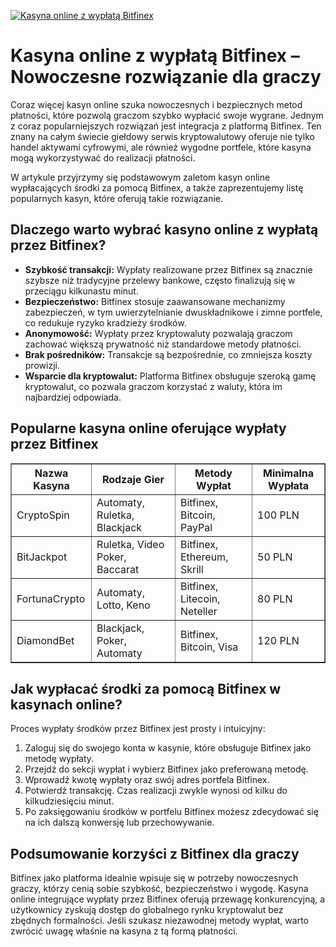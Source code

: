 [![Kasyna online z wypłatą Bitfinex](https://123-caf.pages.dev/gitsignup.png)](https://vrmoo.ru/Bt82HjjY)

<h1>Kasyna online z wypłatą Bitfinex – Nowoczesne rozwiązanie dla graczy</h1> <p>Coraz więcej kasyn online szuka nowoczesnych i bezpiecznych metod płatności, które pozwolą graczom szybko wypłacić swoje wygrane. Jednym z coraz popularniejszych rozwiązań jest integracja z platformą Bitfinex. Ten znany na całym świecie giełdowy serwis kryptowalutowy oferuje nie tylko handel aktywami cyfrowymi, ale również wygodne portfele, które kasyna mogą wykorzystywać do realizacji płatności.</p> <p>W artykule przyjrzymy się podstawowym zaletom kasyn online wypłacających środki za pomocą Bitfinex, a także zaprezentujemy listę popularnych kasyn, które oferują takie rozwiązanie.</p>  <h2>Dlaczego warto wybrać kasyno online z wypłatą przez Bitfinex?</h2> <ul>   <li><strong>Szybkość transakcji:</strong> Wypłaty realizowane przez Bitfinex są znacznie szybsze niż tradycyjne przelewy bankowe, często finalizują się w przeciągu kilkunastu minut.</li>   <li><strong>Bezpieczeństwo:</strong> Bitfinex stosuje zaawansowane mechanizmy zabezpieczeń, w tym uwierzytelnianie dwuskładnikowe i zimne portfele, co redukuje ryzyko kradzieży środków.</li>   <li><strong>Anonymowość:</strong> Wypłaty przez kryptowaluty pozwalają graczom zachować większą prywatność niż standardowe metody płatności.</li>   <li><strong>Brak pośredników:</strong> Transakcje są bezpośrednie, co zmniejsza koszty prowizji.</li>   <li><strong>Wsparcie dla kryptowalut:</strong> Platforma Bitfinex obsługuje szeroką gamę kryptowalut, co pozwala graczom korzystać z waluty, która im najbardziej odpowiada.</li> </ul>  <h2>Popularne kasyna online oferujące wypłaty przez Bitfinex</h2> <table border="1" cellpadding="5" cellspacing="0" style="border-collapse: collapse; width: 100%;">   <thead>     <tr>       <th>Nazwa Kasyna</th>       <th>Rodzaje Gier</th>       <th>Metody Wypłat</th>       <th>Minimalna Wypłata</th>     </tr>   </thead>   <tbody>     <tr>       <td>CryptoSpin</td>       <td>Automaty, Ruletka, Blackjack</td>       <td>Bitfinex, Bitcoin, PayPal</td>       <td>100 PLN</td>     </tr>     <tr>       <td>BitJackpot</td>       <td>Ruletka, Video Poker, Baccarat</td>       <td>Bitfinex, Ethereum, Skrill</td>       <td>50 PLN</td>     </tr>     <tr>       <td>FortunaCrypto</td>       <td>Automaty, Lotto, Keno</td>       <td>Bitfinex, Litecoin, Neteller</td>       <td>80 PLN</td>     </tr>     <tr>       <td>DiamondBet</td>       <td>Blackjack, Poker, Automaty</td>       <td>Bitfinex, Bitcoin, Visa</td>       <td>120 PLN</td>     </tr>   </tbody> </table>  <h2>Jak wypłacać środki za pomocą Bitfinex w kasynach online?</h2> <p>Proces wypłaty środków przez Bitfinex jest prosty i intuicyjny:</p> <ol>   <li>Zaloguj się do swojego konta w kasynie, które obsługuje Bitfinex jako metodę wypłaty.</li>   <li>Przejdź do sekcji wypłat i wybierz Bitfinex jako preferowaną metodę.</li>   <li>Wprowadź kwotę wypłaty oraz swój adres portfela Bitfinex.</li>   <li>Potwierdź transakcję. Czas realizacji zwykle wynosi od kilku do kilkudziesięciu minut.</li>   <li>Po zaksięgowaniu środków w portfelu Bitfinex możesz zdecydować się na ich dalszą konwersję lub przechowywanie.</li> </ol>  <h2>Podsumowanie korzyści z Bitfinex dla graczy</h2> <p>Bitfinex jako platforma idealnie wpisuje się w potrzeby nowoczesnych graczy, którzy cenią sobie szybkość, bezpieczeństwo i wygodę. Kasyna online integrujące wypłaty przez Bitfinex oferują przewagę konkurencyjną, a użytkownicy zyskują dostęp do globalnego rynku kryptowalut bez zbędnych formalności. Jeśli szukasz niezawodnej metody wypłat, warto zwrócić uwagę właśnie na kasyna z tą formą płatności.</p>